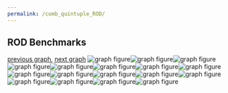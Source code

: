 ```yaml
---
permalink: /comb_quintuple_ROD/
---
```



 ## ROD Benchmarks

[previous graph](../comb_quintuple_RB/), [next graph](../comb_quintuple_SMATRIX/)
![graph figure](./images/quintuple/ROD/ROD-AVL_box.png)![graph figure](./images/quintuple/ROD/ROD-A_box.png)![graph figure](./images/quintuple/ROD/ROD-CYPHERD_box.png)![graph figure](./images/quintuple/ROD/ROD-EGG_box.png)![graph figure](./images/quintuple/ROD/ROD-FACE_box.png)![graph figure](./images/quintuple/ROD/ROD-FLOYD_box.png)![graph figure](./images/quintuple/ROD/ROD-F_box.png)![graph figure](./images/quintuple/ROD/ROD-H_box.png)![graph figure](./images/quintuple/ROD/ROD-JSOND_box.png)![graph figure](./images/quintuple/ROD/ROD-K_box.png)![graph figure](./images/quintuple/ROD/ROD-O_box.png)![graph figure](./images/quintuple/ROD/ROD-PDFD_box.png)![graph figure](./images/quintuple/ROD/ROD-RB_box.png)![graph figure](./images/quintuple/ROD/ROD-ROD_box.png)![graph figure](./images/quintuple/ROD/ROD-SMATRIX_box.png)![graph figure](./images/quintuple/ROD/ROD-SORTD_box.png)![graph figure](./images/quintuple/ROD/ROD-ZB_box.png)